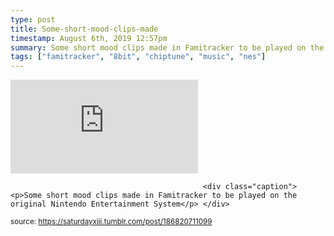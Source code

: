 ```yaml
---
type: post
title: Some-short-mood-clips-made
timestamp: August 6th, 2019 12:57pm
summary: Some short mood clips made in Famitracker to be played on the original Nintendo Entertainment Systemp 
tags: ["famitracker", "8bit", "chiptune", "music", "nes"]
---
```

<embed type="audio/mpeg" src="https://bandcamp.com/stream_redirect?enc=mp3-128&amp;track_id=2323976698&amp;ts=1618416879&amp;t=18c978a35b3b5c9154803097ddffc9cf2639f5d8"></embed>
                    
                                               <div class="caption"><p>Some short mood clips made in Famitracker to be played on the original Nintendo Entertainment System</p> </div>
                                    
                                
<small>source: https://saturdayxiii.tumblr.com/post/186820711099</small>